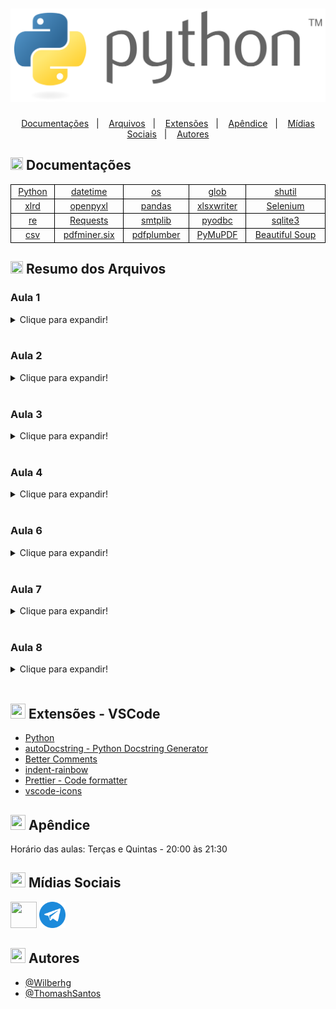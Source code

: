 # [![Logo](img/logo.png)](https://www.python.org/)

<p align="center">
  <a href="#clipboard-documentações">Documentações</a>&nbsp;&nbsp;&nbsp;|&nbsp;&nbsp;&nbsp;
  <a href="#label-resumo-dos-arquivos">Arquivos</a>&nbsp;&nbsp;&nbsp;|&nbsp;&nbsp;&nbsp;
  <a href="#snake-extensões---vscode">Extensões</a>&nbsp;&nbsp;&nbsp;|&nbsp;&nbsp;&nbsp;
  <a href="#warning-apêndice">Apêndice</a>&nbsp;&nbsp;&nbsp;|&nbsp;&nbsp;&nbsp;
  <a href="#link-mídias-sociais">Mídias Sociais</a>&nbsp;&nbsp;&nbsp;|&nbsp;&nbsp;&nbsp;
  <a href="#pencil2-autores">Autores</a>
</p>

## <img src="https://img.icons8.com/stickers/100/000000/documents.png" style="height:20px;width:20px;"/> Documentações

<table style="border:1px solid black;width:100%;display:table">
    <tr>
        <td style="text-align:center;border:1px solid black"><a href="https://docs.python.org/pt-br/3/" target="_blank">Python</a></td>
        <td style="text-align:center;border:1px solid black"><a href="https://docs.python.org/3/library/datetime.html" target="_blank">datetime</a></td>
        <td style="text-align:center;border:1px solid black"><a href="https://docs.python.org/pt-br/3/library/os.html" target="_blank">os</a></td>
        <td style="text-align:center;border:1px solid black"><a href="https://docs.python.org/pt-br/3/library/glob.html" target="_blank">glob</a></td>
        <td style="text-align:center;border:1px solid black"><a href="https://docs.python.org/pt-br/3/library/shutil.html" target="_blank">shutil</a></td>
    </tr>
    <tr>
        <td style="text-align:center;border:1px solid black"><a href="https://xlrd.readthedocs.io/en/latest/" target="_blank">xlrd</a></td>
        <td style="text-align:center;border:1px solid black"><a href="https://openpyxl.readthedocs.io/en/stable/" target="_blank">openpyxl</a></td>
        <td style="text-align:center;border:1px solid black"><a href="https://pandas.pydata.org/docs/" target="_blank">pandas</a></td>
        <td style="text-align:center;border:1px solid black"><a href="https://xlsxwriter.readthedocs.io/" target="_blank">xlsxwriter</a></td>
        <td style="text-align:center;border:1px solid black"><a href="https://selenium-python.readthedocs.io/" target="_blank">Selenium</a></td>
    </tr>
    <tr>
        <td style="text-align:center;border:1px solid black"><a href="https://docs.python.org/pt-br/3/library/re.html" target="_blank">re</a></td>
        <td style="text-align:center;border:1px solid black"><a href="https://docs.python-requests.org/en/latest/" target="_blank">Requests</a></td>
        <td style="text-align:center;border:1px solid black"><a href="https://docs.python.org/pt-br/3/library/smtplib.html" target="_blank">smtplib</a></td>
        <td style="text-align:center;border:1px solid black"><a href="https://github.com/mkleehammer/pyodbc/wiki" target="_blank">pyodbc</a></td>
        <td style="text-align:center;border:1px solid black"><a href="https://docs.python.org/3/library/sqlite3.html" target="_blank">sqlite3</a></td>
    </tr>
    <tr>
        <td style="text-align:center;border:1px solid black"><a href="https://docs.python.org/3/library/csv.html" target="_blank">csv</a></td>
        <td style="text-align:center;border:1px solid black"><a href="https://pdfminersix.readthedocs.io/en/latest/" target="_blank">pdfminer.six</a></td>
        <td style="text-align:center;border:1px solid black"><a href="https://github.com/jsvine/pdfplumber" target="_blank">pdfplumber</a></td>
        <td style="text-align:center;border:1px solid black"><a href="https://pymupdf.readthedocs.io/en/latest/" target="_blank">PyMuPDF</a></td>
        <td style="text-align:center;border:1px solid black"><a href="https://www.crummy.com/software/BeautifulSoup/bs4/doc/" target="_blank">Beautiful Soup</a></td>
    </tr>
</table>

## <img src="https://img.icons8.com/offices/512/tags.png" style="height:20px;width:20px;"/> Resumo dos Arquivos

### Aula 1

<details>
    <summary>Clique para expandir!</summary><br>

<dl>
<dt>Demonstração de erro no Python.</dt>
<dd>Aula1 > Demos > <a href="https://github.com/Wilberhg/python-rpa/blob/main/Aula1/Demos/demo_execucao.py" target="_blank">demo_execucao.py</a></dd>

<dt>Demonstração do Selenium executando uma interação web.</dt>

<dd>Aula1 > Demos > <a href="https://github.com/Wilberhg/python-rpa/blob/main/Aula1/Demos/demo_google.py" target="_blank">demo_google.py</a></dd>

<dt>Script que efetua cálculo de IMC.</dt>

<dd>Aula1 > Exercicios > <a href="https://github.com/Wilberhg/python-rpa/blob/main/Aula1/Exercicios/calculadora_imc.py" target="_blank">calculadora_imc.py</a></dd>

<dt>Script que valida a obrigatoriedade das eleições de acordo com a idade.</dt>

<dd>Aula1 > Exercicios > <a href="https://github.com/Wilberhg/python-rpa/blob/main/Aula1/Exercicios/validador_eleicao.py" target="_blank">demo_google.py</a></dd>
</dl>

</details></br>

### Aula 2
<details>
    <summary>Clique para expandir!</summary><br>

<dl>
<dt>Script que reordena uma lista.</dt>
<dd>Aula2 > Exercicios > <a href="https://github.com/Wilberhg/python-rpa/blob/main/Aula2/Exercicios/reordenacao.py" target="_blank">reordenacao.py</a></dd>

<dt>Script que efetua a tabuada de 1 à 10 de um número fornecido pelo usuário</dt>
<dd>Aula2 > Exercicios > <a href="https://github.com/Wilberhg/python-rpa/blob/main/Aula2/Exercicios/tabuada.py" target="_blank">tabuada.py</a></dd>
</dl>

</details><br>

### Aula 3

<details>
    <summary>Clique para expandir!</summary><br>

<dl>
<dt>Script que separa a frase escrita e apresenta a primeira palavra, a última palavra, a frase sem o começo e sem o fim, o texto com letras maíúsculas e letras minúsculas.</dt>

<dd> Aula 3 > Exercicios > <a href="https://github.com/Wilberhg/python-rpa/blob/main/Aula3/Exerc%C3%ADcios/ttv_frases.py" target="_blank">ttv_frases.py</a></dd>

<dt>Script que separa o nome completo fornecido e informa o primeiro nome, o último sobrenome e a quantidade de caracteres.</dt>

<dd>Aula 3 > Exercicios > <a href="https://github.com/Wilberhg/python-rpa/blob/main/Aula3/Exerc%C3%ADcios/ttv_nome.py" target="_blank">ttv_nome.py</a></dd>

<dt>Projeto em Jupyter Notebook (ou Google Colab) contendo todo o conteúdo apresentado durante a aula da turma A2022T1.</dt>

<dd>Aula 3 > Material > A2022T1 > <a href="https://github.com/Wilberhg/python-rpa/blob/main/Aula3/Material/A2022T1/Aula_3_Fun%C3%A7%C3%B5es%2C_Manipula%C3%A7%C3%B5es_e_Erros.ipynb" target="_blank">Aula_3_Funções,_Manipulações_e_Erros.ipynb</a></dd>

<dt>Projeto em formato ".py" contendo todo o conteúdo apresentado durante a aula da turma A2022T1.</dt>

<dd>Aula 3 > Material > A2022T1 > <a href="https://github.com/Wilberhg/python-rpa/blob/main/Aula3/Material/A2022T1/aula_3_fun%C3%A7%C3%B5es%2C_manipula%C3%A7%C3%B5es_e_erros.py" target="_blank">aula_3_funções,_manipulações_e_erros.py</a></dd>
</dl>

</details><br>

### Aula 4

<details>
    <summary>Clique para expandir!</summary><br>

<dl>
<dt>Arquivo XLSX contendo um censo populacional fictício dos EUA.</dt>

<dd>Aula4 > Arquivos > <a href="https://github.com/Wilberhg/python-rpa/blob/main/Aula4/Arquivos/censuspopdata.xlsx" target="_blank">censuspopdata.xlsx</a></dd>

<dt>Arquivo XLSX contendo dados fictícios de pessoas residentes nos EUA.</dt>

<dd>Aula4 > Arquivos > <a href="https://github.com/Wilberhg/python-rpa/blob/main/Aula4/Arquivos/challenge.xlsx" target="_blank">challenge.xlsx</a></dd>

<dt>Arquivo XLSX contendo dados reais retirados do portal <a href="https://cnae.ibge.gov.br/?option=com_cnae&view=estrutura&Itemid=6160&ti%20po=cnae&versao_classe=7.0.0&versao_subclasse=" target="_blank">IBGE</a> sobre as atividades econômicas e seus devidos códigos.</dt>

<dd>Aula4 > Arquivos > <a hred="xlsxhttps://github.com/Wilberhg/python-rpa/blob/main/Aula4/Arquivos/dadosIbge.xlsx" target="_blank">dadosIbge.</a></dd>

<dt>Arquivo XLSX contendo dados fíctios de pessoas e suas compras nos meses do ano de 2014.</dt>

<dd>Aula4 > Arquivos > <a href="https://github.com/Wilberhg/python-rpa/blob/main/Aula4/Arquivos/duesRecords.xlsx" target="_blank">duesRecords.xlsx</a></dd>

<dt>Arquivo XLSX contendo dados fictícios de pessoas ao redor do mundo.</dt>

<dd>Aula4 > Arquivos > <a href="https://github.com/Wilberhg/python-rpa/blob/main/Aula4/Arquivos/file_example_XLSX_10.xlsx" target="_blank">file_example_XLSX_10.xlsx</a></dd>

<dt>Arquivo XLSX contendo dados de produtos à venda em um comércio fictício.</dt>

<dd>Aula4 > Arquivos > <a href="https://github.com/Wilberhg/python-rpa/blob/main/Aula4/Arquivos/produceSales.xlsx" target="_blank">produceSales.xlsx</a></dd>
<dl>

</details><br>

### Aula 6

<details>
    <summary>Clique para expandir!</summary><br>

<dl>
<dt>Script do projeto que coleta dados de estadia do Booking utilizando data de check-in, data de check-out e a cidade desejada.</dt>

<dd>Aula6 > Projeto > <a href="https://github.com/Wilberhg/python-rpa/blob/main/Aula6/Projeto/booking.py" target="_blank">booking.py</a></dd>
</dl>

</details><br>

### Aula 7

<details>
    <summary>Clique para expandir!</summary><br>

<dl>
<dt>Arquivo .json que possui um compilado de requisições em APIs públicas demonstrando a arquitetura REST.</dt>

<dd>Aula7 > Collection > <a href="https://github.com/Wilberhg/python-rpa/blob/main/Aula7/Collection/Aula7.postman_collection.json" target="_blank">Aula7.postman_collection.json</a></dd>
</dl>

</details><br>

### Aula 8

<details>
    <summary>Clique para expandir!</summary><br>

<dl>
<dt>Script contendo uma visão inicial sobre Orientação à Objetos utilizando como base uma classe "Cachorro".</dt>

<dd>Aula8 > Demos > <a href="https://github.com/Wilberhg/python-rpa/blob/main/Aula8/Demos/classe_cachorro.py" target="_blank">classe_cachorro.py</a></dd>

<dt>Script contendo disparo de email utilizando o protocolo SMTP.</dt>

<dd>Aula8 > Demos > <a href="https://github.com/Wilberhg/python-rpa/blob/main/Aula8/Demos/email_com_ou_sem_anexo.py" target="_blank">email_com_ou_sem_anexo.py</a></dd>

<dt>Arquivo de backup com tabelas do banco de dados MS SQL.</dt>

<dd>Aula8 > Materiais > <a href="https://github.com/Wilberhg/python-rpa/blob/main/Aula8/Materiais/SUCOS_VENDAS.BAK" target="_blank">SUCOS_VENDAS.BAK</a></dd>

<cite>Créditos: <a href="https://www.alura.com.br/" target="_blank">Alura</a></cite>

<dt>Arquivo de backup com tabelas do banco de dados SQLite.</dt>

<dd>Aula8 > Materiais > <a href="https://github.com/Wilberhg/python-rpa/blob/main/Aula8/Materiais/aula8.db" target="_blank">aula8.db</a></dd>

<dt>Script contendo automação para efetuar carga no banco de dados SQLite.</dt>

<dd>Aula8 > Materiais > <a href="https://github.com/Wilberhg/python-rpa/blob/main/Aula8/Materiais/carregar_banco.py" target="_blank">carregar_banco.py</a></dd>

<dt>Arquivo contendo dados brutos para serem carregados em bancos de dados.</dt>

<dd>Aula8 > Materiais > <a href="https://github.com/Wilberhg/python-rpa/blob/main/Aula8/Materiais/data.json" target="_blank">data.json</a></dd>
</dl>

</details><br>

## <img src="https://img.icons8.com/external-flaticons-lineal-color-flat-icons/512/external-snake-in-the-wild-flaticons-lineal-color-flat-icons.png" style="height:24px;width:24px;"/> Extensões - VSCode

- [Python](https://marketplace.visualstudio.com/items?itemName=ms-python.python)
- [autoDocstring - Python Docstring Generator](https://marketplace.visualstudio.com/items?itemName=njpwerner.autodocstring)
- [Better Comments](https://marketplace.visualstudio.com/items?itemName=aaron-bond.better-comments)
- [indent-rainbow](https://marketplace.visualstudio.com/items?itemName=oderwat.indent-rainbow)
- [Prettier - Code formatter](https://marketplace.visualstudio.com/items?itemName=esbenp.prettier-vscode)
- [vscode-icons](https://marketplace.visualstudio.com/items?itemName=vscode-icons-team.vscode-icons)

## <img src="https://img.icons8.com/fluency/50/000000/general-warning-sign.png" style="height:24px;width:24px;"/> Apêndice

Horário das aulas: Terças e Quintas - 20:00 às 21:30

## <img src="https://img.icons8.com/external-parzival-1997-flat-parzival-1997/50/000000/external-social-network-touchless-society-parzival-1997-flat-parzival-1997.png" style="height:24px;width:24px;"/> Mídias Sociais

<a href="https://discord.gg/92sEPZB769"><img src="https://cdn-icons-png.flaticon.com/512/2111/2111370.png" style="width:42px;height:42px;align:middle;"></a>
<a href="https://t.me/+lfjaLmRvdoUxY2Ix"><img src="img/telegram-logo.png" style="width:42px;height:42px;align:middle;"></a>

## <img src="https://img.icons8.com/external-flatart-icons-lineal-color-flatarticons/64/000000/external-copyright-seo-flatart-icons-lineal-color-flatarticons.png" style="height:24px;width:24px"/> Autores

- [@Wilberhg](https://github.com/Wilberhg)
- [@ThomashSantos](https://github.com/ThomashSantos)